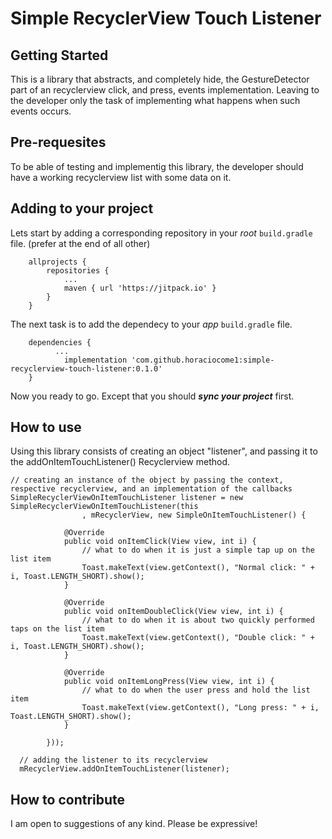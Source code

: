 # Simple RecyclerView Touch Listener
## Getting Started
This is a library that abstracts, and completely hide, the GestureDetector part of an recyclerview click, and press, events implementation. Leaving to the developer only the task of implementing what happens when such events occurs.

## Pre-requesites
To be able of testing and implementig this library, the developer should have a working recyclerview list with some data on it.
## Adding to your project
Lets start by adding a corresponding repository in your _root_ `build.gradle` file. (prefer at the end of all other)
```
	allprojects {
		repositories {
			...
			maven { url 'https://jitpack.io' }
		}
	}
 ```
The next task is to add the dependecy to your _app_ `build.gradle` file.
```
	dependencies {
          ...
	        implementation 'com.github.horaciocome1:simple-recyclerview-touch-listener:0.1.0'
	}
```
Now you ready to go. Except that you should _**sync your project**_ first.
## How to use
Using this library consists of creating an object "listener", and passing it to the addOnItemTouchListener() Recyclerview method.
```
// creating an instance of the object by passing the context, respective recyclerview, and an implementation of the callbacks
SimpleRecyclerViewOnItemTouchListener listener = new SimpleRecyclerViewOnItemTouchListener(this
                , mRecyclerView, new SimpleOnItemTouchListener() {
                
            @Override
            public void onItemClick(View view, int i) {
                // what to do when it is just a simple tap up on the list item
                Toast.makeText(view.getContext(), "Normal click: " + i, Toast.LENGTH_SHORT).show();
            }
    
            @Override
            public void onItemDoubleClick(View view, int i) {
                // what to do when it is about two quickly performed taps on the list item
                Toast.makeText(view.getContext(), "Double click: " + i, Toast.LENGTH_SHORT).show();
            }
    
            @Override
            public void onItemLongPress(View view, int i) {
                // what to do when the user press and hold the list item
                Toast.makeText(view.getContext(), "Long press: " + i, Toast.LENGTH_SHORT).show();
            }
            
        }));
  
  // adding the listener to its recyclerview
  mRecyclerView.addOnItemTouchListener(listener);
```
## How to contribute
I am open to suggestions of any kind.
Please be expressive!
